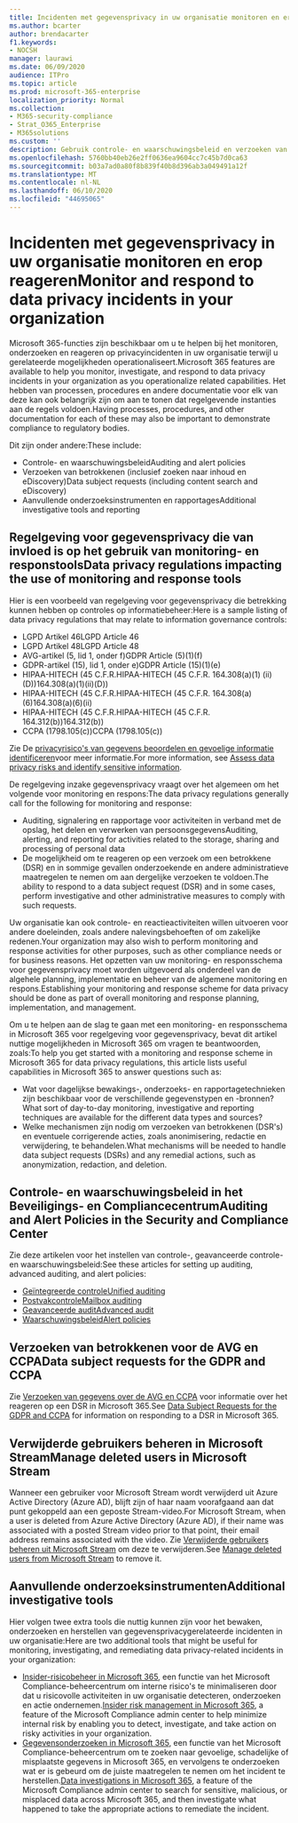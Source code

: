 ```yaml
---
title: Incidenten met gegevensprivacy in uw organisatie monitoren en erop reageren
ms.author: bcarter
author: brendacarter
f1.keywords:
- NOCSH
manager: laurawi
ms.date: 06/09/2020
audience: ITPro
ms.topic: article
ms.prod: microsoft-365-enterprise
localization_priority: Normal
ms.collection:
- M365-security-compliance
- Strat_O365_Enterprise
- M365solutions
ms.custom: ''
description: Gebruik controle- en waarschuwingsbeleid en verzoeken van gegevensbesantwoorden om incidenten met persoonsgegevens te monitoren en erop te reageren.
ms.openlocfilehash: 5760bb40eb26e2ff0636ea9604cc7c45b7d0ca63
ms.sourcegitcommit: b03a7ad0a80f8b839f40b8d396ab3a049491a12f
ms.translationtype: MT
ms.contentlocale: nl-NL
ms.lasthandoff: 06/10/2020
ms.locfileid: "44695065"
---
```

# <a name="monitor-and-respond-to-data-privacy-incidents-in-your-organization"></a><span data-ttu-id="7f058-103">Incidenten met gegevensprivacy in uw organisatie monitoren en erop reageren</span><span class="sxs-lookup"><span data-stu-id="7f058-103">Monitor and respond to data privacy incidents in your organization</span></span>

<span data-ttu-id="7f058-104">Microsoft 365-functies zijn beschikbaar om u te helpen bij het monitoren, onderzoeken en reageren op privacyincidenten in uw organisatie terwijl u gerelateerde mogelijkheden operationaliseert.</span><span class="sxs-lookup"><span data-stu-id="7f058-104">Microsoft 365 features are available to help you monitor, investigate, and respond to data privacy incidents in your organization as you operationalize related capabilities.</span></span> <span data-ttu-id="7f058-105">Het hebben van processen, procedures en andere documentatie voor elk van deze kan ook belangrijk zijn om aan te tonen dat regelgevende instanties aan de regels voldoen.</span><span class="sxs-lookup"><span data-stu-id="7f058-105">Having processes, procedures, and other documentation for each of these may also be important to demonstrate compliance to regulatory bodies.</span></span>

<span data-ttu-id="7f058-106">Dit zijn onder andere:</span><span class="sxs-lookup"><span data-stu-id="7f058-106">These include:</span></span> 

- <span data-ttu-id="7f058-107">Controle- en waarschuwingsbeleid</span><span class="sxs-lookup"><span data-stu-id="7f058-107">Auditing and alert policies</span></span>
- <span data-ttu-id="7f058-108">Verzoeken van betrokkenen (inclusief zoeken naar inhoud en eDiscovery)</span><span class="sxs-lookup"><span data-stu-id="7f058-108">Data subject requests (including content search and eDiscovery)</span></span>
- <span data-ttu-id="7f058-109">Aanvullende onderzoeksinstrumenten en rapportages</span><span class="sxs-lookup"><span data-stu-id="7f058-109">Additional investigative tools and reporting</span></span>

## <a name="data-privacy-regulations-impacting-the-use-of-monitoring-and-response-tools"></a><span data-ttu-id="7f058-110">Regelgeving voor gegevensprivacy die van invloed is op het gebruik van monitoring- en responstools</span><span class="sxs-lookup"><span data-stu-id="7f058-110">Data privacy regulations impacting the use of monitoring and response tools</span></span>

<span data-ttu-id="7f058-111">Hier is een voorbeeld van regelgeving voor gegevensprivacy die betrekking kunnen hebben op controles op informatiebeheer:</span><span class="sxs-lookup"><span data-stu-id="7f058-111">Here is a sample listing of data privacy regulations that may relate to information governance controls:</span></span>

- <span data-ttu-id="7f058-112">LGPD Artikel 46</span><span class="sxs-lookup"><span data-stu-id="7f058-112">LGPD Article 46</span></span>
- <span data-ttu-id="7f058-113">LGPD Artikel 48</span><span class="sxs-lookup"><span data-stu-id="7f058-113">LGPD Article 48</span></span>
- <span data-ttu-id="7f058-114">AVG-artikel (5, lid 1, onder f)</span><span class="sxs-lookup"><span data-stu-id="7f058-114">GDPR Article (5)(1)(f)</span></span>
- <span data-ttu-id="7f058-115">GDPR-artikel (15), lid 1, onder e)</span><span class="sxs-lookup"><span data-stu-id="7f058-115">GDPR Article (15)(1)(e)</span></span>
- <span data-ttu-id="7f058-116">HIPAA-HITECH (45 C.F.R.</span><span class="sxs-lookup"><span data-stu-id="7f058-116">HIPAA-HITECH (45 C.F.R.</span></span> <span data-ttu-id="7f058-117">164.308(a)(1) (ii)(D))</span><span class="sxs-lookup"><span data-stu-id="7f058-117">164.308(a)(1)(ii)(D))</span></span>
- <span data-ttu-id="7f058-118">HIPAA-HITECH (45 C.F.R.</span><span class="sxs-lookup"><span data-stu-id="7f058-118">HIPAA-HITECH (45 C.F.R.</span></span> <span data-ttu-id="7f058-119">164.308(a)(6)</span><span class="sxs-lookup"><span data-stu-id="7f058-119">164.308(a)(6)(ii)</span></span>
- <span data-ttu-id="7f058-120">HIPAA-HITECH (45 C.F.R.</span><span class="sxs-lookup"><span data-stu-id="7f058-120">HIPAA-HITECH (45 C.F.R.</span></span> <span data-ttu-id="7f058-121">164.312(b))</span><span class="sxs-lookup"><span data-stu-id="7f058-121">164.312(b))</span></span>
- <span data-ttu-id="7f058-122">CCPA (1798.105(c))</span><span class="sxs-lookup"><span data-stu-id="7f058-122">CCPA (1798.105(c))</span></span>

<span data-ttu-id="7f058-123">Zie De [privacyrisico's van gegevens beoordelen en gevoelige informatie identificeren](information-protection-deploy-assess.md)voor meer informatie.</span><span class="sxs-lookup"><span data-stu-id="7f058-123">For more information, see [Assess data privacy risks and identify sensitive information](information-protection-deploy-assess.md).</span></span>

<span data-ttu-id="7f058-124">De regelgeving inzake gegevensprivacy vraagt over het algemeen om het volgende voor monitoring en respons:</span><span class="sxs-lookup"><span data-stu-id="7f058-124">The data privacy regulations generally call for the following for monitoring and response:</span></span>

- <span data-ttu-id="7f058-125">Auditing, signalering en rapportage voor activiteiten in verband met de opslag, het delen en verwerken van persoonsgegevens</span><span class="sxs-lookup"><span data-stu-id="7f058-125">Auditing, alerting, and reporting for activities related to the storage, sharing and processing of personal data</span></span>
- <span data-ttu-id="7f058-126">De mogelijkheid om te reageren op een verzoek om een betrokkene (DSR) en in sommige gevallen onderzoekende en andere administratieve maatregelen te nemen om aan dergelijke verzoeken te voldoen.</span><span class="sxs-lookup"><span data-stu-id="7f058-126">The ability to respond to a data subject request (DSR) and in some cases, perform investigative and other administrative measures to comply with such requests.</span></span>

<span data-ttu-id="7f058-127">Uw organisatie kan ook controle- en reactieactiviteiten willen uitvoeren voor andere doeleinden, zoals andere nalevingsbehoeften of om zakelijke redenen.</span><span class="sxs-lookup"><span data-stu-id="7f058-127">Your organization may also wish to perform monitoring and response activities for other purposes, such as other compliance needs or for business reasons.</span></span> <span data-ttu-id="7f058-128">Het opzetten van uw monitoring- en responsschema voor gegevensprivacy moet worden uitgevoerd als onderdeel van de algehele planning, implementatie en beheer van de algemene monitoring en respons.</span><span class="sxs-lookup"><span data-stu-id="7f058-128">Establishing your monitoring and response scheme for data privacy should be done as part of overall monitoring and response planning, implementation, and management.</span></span>

<span data-ttu-id="7f058-129">Om u te helpen aan de slag te gaan met een monitoring- en responsschema in Microsoft 365 voor regelgeving voor gegevensprivacy, bevat dit artikel nuttige mogelijkheden in Microsoft 365 om vragen te beantwoorden, zoals:</span><span class="sxs-lookup"><span data-stu-id="7f058-129">To help you get started with a monitoring and response scheme in Microsoft 365 for data privacy regulations, this article lists useful capabilities in Microsoft 365 to answer questions such as:</span></span> 

- <span data-ttu-id="7f058-130">Wat voor dagelijkse bewakings-, onderzoeks- en rapportagetechnieken zijn beschikbaar voor de verschillende gegevenstypen en -bronnen?</span><span class="sxs-lookup"><span data-stu-id="7f058-130">What sort of day-to-day monitoring, investigative and reporting techniques are available for the different data types and sources?</span></span>
- <span data-ttu-id="7f058-131">Welke mechanismen zijn nodig om verzoeken van betrokkenen (DSR's) en eventuele corrigerende acties, zoals anonimisering, redactie en verwijdering, te behandelen.</span><span class="sxs-lookup"><span data-stu-id="7f058-131">What mechanisms will be needed to handle data subject requests (DSRs) and any remedial actions, such as anonymization, redaction, and deletion.</span></span>

## <a name="auditing-and-alert-policies-in-the-security-and-compliance-center"></a><span data-ttu-id="7f058-132">Controle- en waarschuwingsbeleid in het Beveiligings- en Compliancecentrum</span><span class="sxs-lookup"><span data-stu-id="7f058-132">Auditing and Alert Policies in the Security and Compliance Center</span></span>

<span data-ttu-id="7f058-133">Zie deze artikelen voor het instellen van controle-, geavanceerde controle- en waarschuwingsbeleid:</span><span class="sxs-lookup"><span data-stu-id="7f058-133">See these articles for setting up auditing, advanced auditing, and alert policies:</span></span>

- [<span data-ttu-id="7f058-134">Geïntegreerde controle</span><span class="sxs-lookup"><span data-stu-id="7f058-134">Unified auditing</span></span>](../compliance/search-the-audit-log-in-security-and-compliance.md)
- [<span data-ttu-id="7f058-135">Postvakcontrole</span><span class="sxs-lookup"><span data-stu-id="7f058-135">Mailbox auditing</span></span>](../compliance/enable-mailbox-auditing.md)
- [<span data-ttu-id="7f058-136">Geavanceerde audit</span><span class="sxs-lookup"><span data-stu-id="7f058-136">Advanced audit</span></span>](../compliance/advanced-audit.md)
- [<span data-ttu-id="7f058-137">Waarschuwingsbeleid</span><span class="sxs-lookup"><span data-stu-id="7f058-137">Alert policies</span></span>](../compliance/alert-policies.md)

## <a name="data-subject-requests-for-the-gdpr-and-ccpa"></a><span data-ttu-id="7f058-138">Verzoeken van betrokkenen voor de AVG en CCPA</span><span class="sxs-lookup"><span data-stu-id="7f058-138">Data subject requests for the GDPR and CCPA</span></span>

<span data-ttu-id="7f058-139">Zie [Verzoeken van gegevens over de AVG en CCPA](../compliance/gdpr-dsr-office365.md) voor informatie over het reageren op een DSR in Microsoft 365.</span><span class="sxs-lookup"><span data-stu-id="7f058-139">See [Data Subject Requests for the GDPR and CCPA](../compliance/gdpr-dsr-office365.md) for information on responding to a DSR in Microsoft 365.</span></span>

## <a name="manage-deleted-users-in-microsoft-stream"></a><span data-ttu-id="7f058-140">Verwijderde gebruikers beheren in Microsoft Stream</span><span class="sxs-lookup"><span data-stu-id="7f058-140">Manage deleted users in Microsoft Stream</span></span>

<span data-ttu-id="7f058-141">Wanneer een gebruiker voor Microsoft Stream wordt verwijderd uit Azure Active Directory (Azure AD), blijft zijn of haar naam voorafgaand aan dat punt gekoppeld aan een geposte Stream-video.</span><span class="sxs-lookup"><span data-stu-id="7f058-141">For Microsoft Stream, when a user is deleted from Azure Active Directory (Azure AD), if their name was associated with a posted Stream video prior to that point, their email address remains associated with the video.</span></span> <span data-ttu-id="7f058-142">Zie [Verwijderde gebruikers beheren uit Microsoft Stream](https://docs.microsoft.com/stream/managing-deleted-users) om deze te verwijderen.</span><span class="sxs-lookup"><span data-stu-id="7f058-142">See [Manage deleted users from Microsoft Stream](https://docs.microsoft.com/stream/managing-deleted-users) to remove it.</span></span>

## <a name="additional-investigative-tools"></a><span data-ttu-id="7f058-143">Aanvullende onderzoeksinstrumenten</span><span class="sxs-lookup"><span data-stu-id="7f058-143">Additional investigative tools</span></span>

<span data-ttu-id="7f058-144">Hier volgen twee extra tools die nuttig kunnen zijn voor het bewaken, onderzoeken en herstellen van gegevensprivacygerelateerde incidenten in uw organisatie:</span><span class="sxs-lookup"><span data-stu-id="7f058-144">Here are two additional tools that might be useful for monitoring, investigating, and remediating data privacy-related incidents in your organization:</span></span>

- <span data-ttu-id="7f058-145">[Insider-risicobeheer in Microsoft 365](../compliance/insider-risk-management.md), een functie van het Microsoft Compliance-beheercentrum om interne risico's te minimaliseren door dat u risicovolle activiteiten in uw organisatie detecteren, onderzoeken en actie ondernemen.</span><span class="sxs-lookup"><span data-stu-id="7f058-145">[Insider risk management in Microsoft 365](../compliance/insider-risk-management.md), a feature of the Microsoft Compliance admin center to help minimize internal risk by enabling you to detect, investigate, and take action on risky activities in your organization.</span></span>
- <span data-ttu-id="7f058-146">[Gegevensonderzoeken in Microsoft 365](../compliance/overview-data-investigations.md), een functie van het Microsoft Compliance-beheercentrum om te zoeken naar gevoelige, schadelijke of misplaatste gegevens in Microsoft 365, en vervolgens te onderzoeken wat er is gebeurd om de juiste maatregelen te nemen om het incident te herstellen.</span><span class="sxs-lookup"><span data-stu-id="7f058-146">[Data investigations in Microsoft 365](../compliance/overview-data-investigations.md), a feature of the Microsoft Compliance admin center to search for sensitive, malicious, or misplaced data across Microsoft 365, and then investigate what happened to take the appropriate actions to remediate the incident.</span></span>
